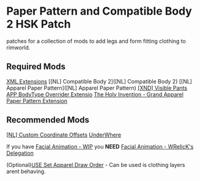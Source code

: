 # Paper Pattern and Compatible Body 2 HSK Patch
patches for a collection of mods to add legs and form fitting clothing to rimworld.

## Required Mods
[XML Extensions](https://steamcommunity.com/sharedfiles/filedetails/?id=2574315206)
[[NL] Compatible Body 2]([NL] Compatible Body 2)
[[NL] Apparel Paper Pattern]([NL] Apparel Paper Pattern)
[[XND] Visible Pants](https://steamcommunity.com/sharedfiles/filedetails/?id=2264108215)
[APP BodyType Overrider Extensio](https://steamcommunity.com/workshop/filedetails/?id=2839443438)
[The Holy Invention - Grand Apparel Paper Pattern Extension](https://steamcommunity.com/sharedfiles/filedetails/?id=2839518933)

## Recommended Mods
[[NL] Custom Coordinate Offsets](https://steamcommunity.com/sharedfiles/filedetails/?id=1909870211)
[UnderWhere](https://steamcommunity.com/sharedfiles/filedetails/?id=1870010563)

If you have [Facial Animation - WIP](https://steamcommunity.com/workshop/filedetails/?id=1635901197) you **NEED** [Facial Animation - WRelicK's Delegation](https://steamcommunity.com/sharedfiles/filedetails/?id=2839501950)

(Optional)[USE Set Apparel Draw Order](https://steamcommunity.com/sharedfiles/filedetails/?id=2828788563) - Can be used is clothing layers arent behaving.
